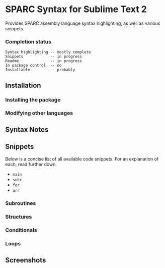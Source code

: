 # SPARC Syntax for Sublime Text 2
Provides SPARC assembly language syntax highlighting, as well as various snippets.

### Completion status
	Syntax highlighting -- mostly complete  
	Snippets 			-- in progress  
	Readme 				-- in progress  
	In package control  -- no  
	Installable         -- probably  


## Installation
### Installing the package
### Modifying other languages

## Syntax Notes

## Snippets
Below is a concise list of all available code snippets. For an explanation of each, read further down.

- `main`
- `subr`
- `for`
- `arr`

### Subroutines
### Structures
### Conditionals
### Loops

## Screenshots
